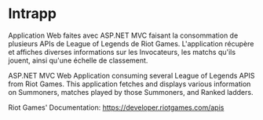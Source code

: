 # Intrapp

Application Web faites avec ASP.NET MVC faisant la consommation de plusieurs APIs de League of Legends de Riot Games.
L'application récupère et affiches diverses informations sur les Invocateurs, les matchs qu'ils jouent, ainsi qu'une échelle de classement.



ASP.NET MVC Web Application consuming several League of Legends APIS from Riot Games.
This application fetches and displays various information on Summoners, matches played by those Summoners, and Ranked ladders.

Riot Games' Documentation: https://developer.riotgames.com/apis
